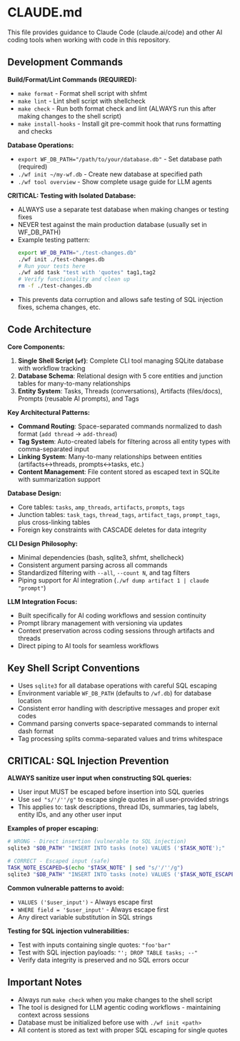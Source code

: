 # CLAUDE.md

This file provides guidance to Claude Code (claude.ai/code) and other AI coding tools when working with code in this repository.

## Development Commands

**Build/Format/Lint Commands (REQUIRED):**
- `make format` - Format shell script with shfmt
- `make lint` - Lint shell script with shellcheck  
- `make check` - Run both format check and lint (ALWAYS run this after making changes to the shell script)
- `make install-hooks` - Install git pre-commit hook that runs formatting and checks

**Database Operations:**
- `export WF_DB_PATH="/path/to/your/database.db"` - Set database path (required)
- `./wf init ~/my-wf.db` - Create new database at specified path
- `./wf tool overview` - Show complete usage guide for LLM agents

**CRITICAL: Testing with Isolated Database:**
- ALWAYS use a separate test database when making changes or testing fixes
- NEVER test against the main production database (usually set in WF_DB_PATH)
- Example testing pattern:
  ```bash
  export WF_DB_PATH="./test-changes.db"
  ./wf init ./test-changes.db
  # Run your tests here
  ./wf add task "test with 'quotes" tag1,tag2
  # Verify functionality and clean up
  rm -f ./test-changes.db
  ```
- This prevents data corruption and allows safe testing of SQL injection fixes, schema changes, etc.

## Code Architecture

**Core Components:**
1. **Single Shell Script (`wf`)**: Complete CLI tool managing SQLite database with workflow tracking
2. **Database Schema**: Relational design with 5 core entities and junction tables for many-to-many relationships
3. **Entity System**: Tasks, Threads (conversations), Artifacts (files/docs), Prompts (reusable AI prompts), and Tags

**Key Architectural Patterns:**
- **Command Routing**: Space-separated commands normalized to dash format (`add thread` → `add-thread`)
- **Tag System**: Auto-created labels for filtering across all entity types with comma-separated input
- **Linking System**: Many-to-many relationships between entities (artifacts↔threads, prompts↔tasks, etc.)
- **Content Management**: File content stored as escaped text in SQLite with summarization support

**Database Design:**
- Core tables: `tasks`, `amp_threads`, `artifacts`, `prompts`, `tags`  
- Junction tables: `task_tags`, `thread_tags`, `artifact_tags`, `prompt_tags`, plus cross-linking tables
- Foreign key constraints with CASCADE deletes for data integrity

**CLI Design Philosophy:**
- Minimal dependencies (bash, sqlite3, shfmt, shellcheck)
- Consistent argument parsing across all commands
- Standardized filtering with `--all`, `--count N`, and tag filters
- Piping support for AI integration (`./wf dump artifact 1 | claude "prompt"`)

**LLM Integration Focus:**
- Built specifically for AI coding workflows and session continuity
- Prompt library management with versioning via updates
- Context preservation across coding sessions through artifacts and threads
- Direct piping to AI tools for seamless workflows

## Key Shell Script Conventions

- Uses `sqlite3` for all database operations with careful SQL escaping
- Environment variable `WF_DB_PATH` (defaults to `/wf.db`) for database location
- Consistent error handling with descriptive messages and proper exit codes
- Command parsing converts space-separated commands to internal dash format
- Tag processing splits comma-separated values and trims whitespace

## CRITICAL: SQL Injection Prevention

**ALWAYS sanitize user input when constructing SQL queries:**
- User input MUST be escaped before insertion into SQL queries
- Use `sed "s/'/''/g"` to escape single quotes in all user-provided strings
- This applies to: task descriptions, thread IDs, summaries, tag labels, entity IDs, and any other user input

**Examples of proper escaping:**
```bash
# WRONG - Direct insertion (vulnerable to SQL injection)
sqlite3 "$DB_PATH" "INSERT INTO tasks (note) VALUES ('$TASK_NOTE');"

# CORRECT - Escaped input (safe)
TASK_NOTE_ESCAPED=$(echo "$TASK_NOTE" | sed "s/'/''/g")
sqlite3 "$DB_PATH" "INSERT INTO tasks (note) VALUES ('$TASK_NOTE_ESCAPED');"
```

**Common vulnerable patterns to avoid:**
- `VALUES ('$user_input')` - Always escape first
- `WHERE field = '$user_input'` - Always escape first
- Any direct variable substitution in SQL strings

**Testing for SQL injection vulnerabilities:**
- Test with inputs containing single quotes: `"foo'bar"`
- Test with SQL injection payloads: `"'; DROP TABLE tasks; --"`
- Verify data integrity is preserved and no SQL errors occur

## Important Notes

- Always run `make check` when you make changes to the shell script
- The tool is designed for LLM agentic coding workflows - maintaining context across sessions
- Database must be initialized before use with `./wf init <path>`
- All content is stored as text with proper SQL escaping for single quotes

